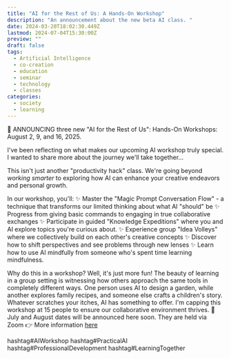 ```yaml
---
title: "AI for the Rest of Us: A Hands-On Workshop"
description: "An announcement about the new beta AI class. "
date: 2024-03-20T18:02:30.449Z
lastmod: 2024-07-04T15:30:00Z
preview: ""
draft: false
tags:
  - Artificial Intelligence
  - co-creation
  - education
  - seminar
  - technology
  - classes
categories:
  - society
  - learning
---
```


🚀  ANNOUNCING three new "AI for the Rest of Us": Hands-On Workshops: August 2, 9, and 16, 2025. 

I've been reflecting on what makes our upcoming AI workshop truly special. I wanted to share more about the journey we'll take together...

This isn't just another "productivity hack" class. We're going beyond *working smarter* to exploring how AI can enhance your creative endeavors and personal growth.

<!--more-->
In our workshop, you'll:
✨ Master the "Magic Prompt Conversation Flow" - a technique that transforms our limited thinking about what AI "should" be
✨ Progress from giving basic commands to engaging in true collaborative exchanges
✨ Participate in guided "Knowledge Expeditions" where you and AI explore topics you're curious about.
✨ Experience group "Idea Volleys" where we collectively build on each other's creative concepts
✨ Discover how to shift perspectives and see problems through new lenses
✨ Learn how to use AI mindfully from someone who's spent time learning mindfulness. 

Why do this in a workshop? Well, it's just more fun! The beauty of learning in a group setting is witnessing how others approach the same tools in completely different ways. One person uses AI to design a garden, while another explores family recipes, and someone else crafts a children's story. Whatever scratches your itches, AI has something to offer.
I'm capping this workshop at 15 people to ensure our collaborative environment thrives.
📅 July and August dates will be announced here soon. They are held via Zoom 👉 More information [here](https://drive.google.com/file/d/1i-3pxdfAy_3vTgBbldmEo-GXvK2rP7Z3/view?usp=sharing)

hashtag#AIWorkshop hashtag#PracticalAI hashtag#ProfessionalDevelopment hashtag#LearningTogether